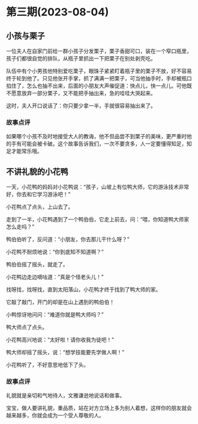 # 第三期(2023-08-04)

## 小孩与栗子

一位夫人在自家门前给一群小孩子分发栗子，栗子香甜可口，装在一个窄口瓶里，孩子们都很自觉的排队，从瓶子里抓出一下把栗子在别处剥壳吃。

队伍中有个小男孩他特别爱吃栗子，眼珠子紧紧盯着瓶子里的栗子不放，好不容易终于轮到他了。只见他张开手掌，抓了满满一把栗子，可当他抽手时，手却被瓶口掐住了，怎么也抽不出来，后面的小朋友大声催促道：快点儿，快一点儿。可他既不愿意放弃一部分栗子，又不能把手抽出来，急的哇哇大哭起来。

这时，夫人开口说话了：你只要少拿一半，手就很容易抽出来了。

### 故事点评

如果哪个小孩不及时地接受大人的教诲，他不但品尝不到栗子的美味，更严重时他的手有可能会被卡破。这个故事告诉我们，一次不要贪多，人一定要懂得知足，知足才能常乐哦。

## 不讲礼貌的小花鸭

一天，小花鸭的妈妈对小花鸭说：“孩子，山坡上有位鸭大师，它的游泳技术非常好，你去和它学习游泳吧！”

小花鸭点了点头，上山去了。

走到了一半，小花鸭遇到了一个鸭伯伯，它走上前去，问：“喂，你知道鸭大师家怎么走吗？”

鸭伯伯听了，反问道：“小朋友，你去那儿干什么呀？”

小花鸭不耐烦地说：“你到底知不知道啊？”

鸭伯伯摇了摇头，就走了。

小花鸭边走边嘀咕道：“真是个怪老头儿！”

找呀找，找呀找，直到太阳落山，小花鸭才终于找到了鸭大师的家。

它敲了敲门，开门的却是在山上遇到的鸭伯伯！

小鸭惊讶地问问：“难道你就是鸭大师吗？”

鸭大师点了点头。

小花鸭高兴地说：“太好啦！请你收我为徒吧！”

鸭大师却摇了摇头，说：“想学技能要先学做人啊！”

小花鸭听了，不好意思地低下了头。

### 故事点评

礼貌就是亲切和气地待人，文雅谦逊地说话和做事。

宝宝，做人要讲礼貌，重品质，站在对方立场上多为别人着想，这样你的朋友就会越来越多，你就会成为一个受人尊敬的人。